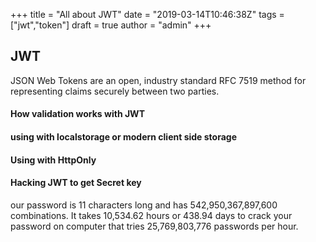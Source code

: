 +++
title = "All about JWT"
date = "2019-03-14T10:46:38Z"
tags = ["jwt","token"]
draft = true
author = "admin"
+++

## JWT
JSON Web Tokens are an open, industry standard RFC 7519 method for representing claims securely between two parties.


#### How validation works with JWT

#### using with localstorage or modern client side storage

#### Using with HttpOnly

#### Hacking JWT to get Secret key

our password is 11 characters long and has 542,950,367,897,600 combinations. It takes 10,534.62 hours or 438.94 days to crack your password on computer that tries 25,769,803,776 passwords per hour.